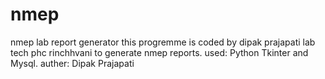 # nmep
nmep lab report generator
this progremme is coded by dipak prajapati lab tech phc rinchhvani to generate nmep reports.
used: Python Tkinter and Mysql.
auther: Dipak Prajapati
